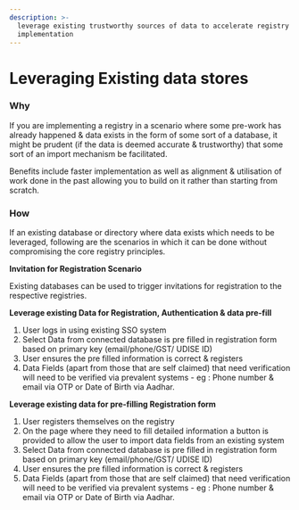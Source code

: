 ```yaml
---
description: >-
  leverage existing trustworthy sources of data to accelerate registry
  implementation
---
```


# Leveraging Existing data stores

### Why

If you are implementing a registry in a scenario where some pre-work has already happened & data exists in the form of some sort of a database, it might be prudent (if the data is deemed accurate & trustworthy) that some sort of an import mechanism be facilitated.

Benefits include faster implementation as well as alignment & utilisation of work done in the past allowing you to build on it rather than starting from scratch.

### How

If an existing database or directory where data exists which needs to be leveraged, following are the scenarios in which it can be done without compromising the core registry principles.

**Invitation for Registration Scenario**

Existing databases can be used to trigger invitations for registration to the respective registries.

**Leverage existing Data for Registration, Authentication & data pre-fill**

1. User logs in using existing SSO system
2. Select Data from connected database is pre filled in registration form based on primary key (email/phone/GST/ UDISE ID)
3. User ensures the pre filled information is correct & registers
4. Data Fields (apart from those that are self claimed) that need verification will need to be verified via prevalent systems - eg : Phone number & email via OTP or Date of Birth via Aadhar.

**Leverage existing data for pre-filling Registration form**

1. User registers themselves on the registry
2. On the page where they need to fill detailed information a button is provided to allow the user to import data fields from an existing system
3. Select Data from connected database is pre filled in registration form based on primary key (email/phone/GST/ UDISE ID)
4. User ensures the pre filled information is correct & registers
5. Data Fields (apart from those that are self claimed) that need verification will need to be verified via prevalent systems - eg : Phone number & email via OTP or Date of Birth via Aadhar.
